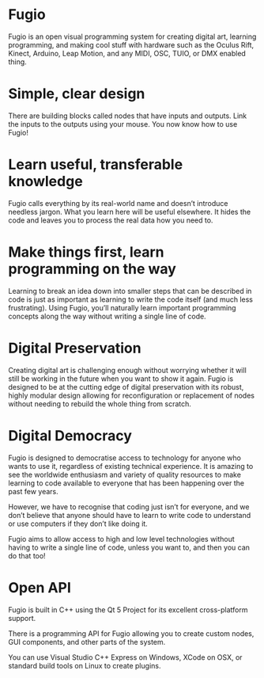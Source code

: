 # Fugio
Fugio is an open visual programming system for creating digital art, learning programming, and making cool stuff with hardware such as the Oculus Rift, Kinect, Arduino, Leap Motion, and any MIDI, OSC, TUIO, or DMX enabled thing.

# Simple, clear design
There are building blocks called nodes that have inputs and outputs. Link the inputs to the outputs using your mouse. You now know how to use Fugio!

# Learn useful, transferable knowledge
Fugio calls everything by its real-world name and doesn’t introduce needless jargon.  What you learn here will be useful elsewhere.  It hides the code and leaves you to process the real data how you need to.

# Make things first, learn programming on the way
Learning to break an idea down into smaller steps that can be described in code is just as important as learning to write the code itself (and much less frustrating).   Using Fugio, you’ll naturally learn important programming concepts along the way without writing a single line of code.

# Digital Preservation
Creating digital art is challenging enough without worrying whether it will still be working in the future when you want to show it again.  Fugio is designed to be at the cutting edge of digital preservation with its robust, highly modular design allowing for reconfiguration or replacement of nodes without needing to rebuild the whole thing from scratch.

# Digital Democracy
Fugio is designed to democratise access to technology for anyone who wants to use it, regardless of existing technical experience.  It is amazing to see the worldwide enthusiasm and variety of quality resources to make learning to code available to everyone that has been happening over the past few years.

However, we have to recognise that coding just isn’t for everyone, and we don’t believe that anyone should have to learn to write code to understand or use computers if they don’t like doing it.

Fugio aims to allow access to high and low level technologies without having to write a single line of code, unless you want to, and then you can do that too!

# Open API
Fugio is built in C++ using the Qt 5 Project for its excellent cross-platform support.

There is a programming API for Fugio allowing you to create custom nodes, GUI components, and other parts of the system.

You can use Visual Studio C++ Express on Windows, XCode on OSX, or standard build tools on Linux to create plugins.